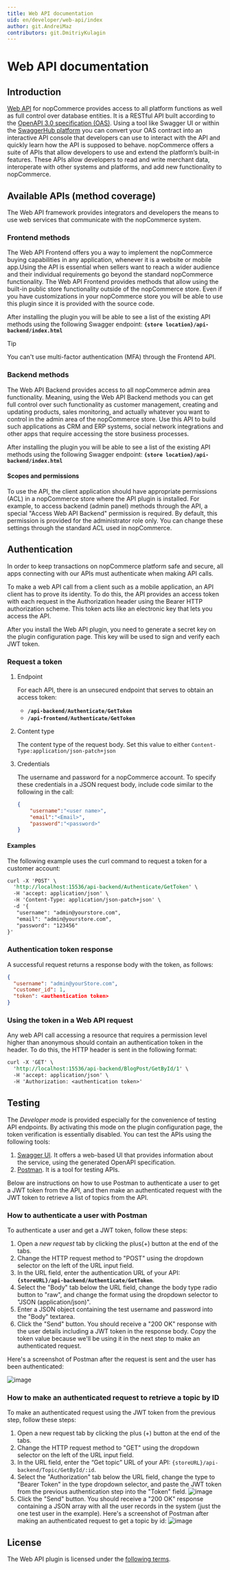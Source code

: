```yaml
---
title: Web API documentation
uid: en/developer/web-api/index
author: git.AndreiMaz
contributors: git.DmitriyKulagin
---
```


# Web API documentation

## Introduction

[Web API](https://www.nopcommerce.com/web-api) for nopCommerce provides access to all platform functions as well as full control over database entities. It is a RESTful API built according to the [OpenAPI 3.0 specification (OAS)](https://swagger.io/). Using a tool like Swagger UI or within the [SwaggerHub platform](https://swagger.io/tools/swaggerhub/) you can convert your OAS contract into an interactive API console that developers can use to interact with the API and quickly learn how the API is supposed to behave. nopCommerce offers a suite of APIs that allow developers to use and extend the platform’s built-in features. These APIs allow developers to read and write merchant data, interoperate with other systems and platforms, and add new functionality to nopCommerce.

## Available APIs (method coverage)

The Web API framework provides integrators and developers the means to use web services that communicate with the nopCommerce system.

### Frontend methods

The Web API Frontend offers you a way to implement the nopCommerce buying capabilities in any application, whenever it is a website or mobile app.Using the API is essential when sellers want to reach a wider audience and their individual requirements go beyond the standard nopCommerce functionality. The Web API Frontend provides methods that allow using the built-in public store functionality outside of the nopCommerce store. Even if you have customizations in your nopCommerce store you will be able to use this plugin since it is provided with the source code.

After installing the plugin you will be able to see a list of the existing API methods using the following Swagger endpoint:
**`{store location}/api-backend/index.html`**

> [!TIP]
> You can't use multi-factor authentication (MFA) through the Frontend API.

### Backend methods

The Web API Backend provides access to all nopCommerce admin area functionality. Meaning, using the Web API Backend methods you can get full control over such functionality as customer management, creating and updating products, sales monitoring, and actually whatever you want to control in the admin area of the nopCommerce store. Use this API to build such applications as CRM and ERP systems, social network integrations and other apps that require accessing the store business processes.

After installing the plugin you will be able to see a list of the existing API methods using the following Swagger endpoint:
**`{store location}/api-backend/index.html`**

#### Scopes and permissions

To use the API, the client application should have appropriate permissions (ACL) in a nopCommerce store where the API plugin is installed. For example, to access backend (admin panel) methods through the API, a special "Access Web API Backend" permission is required. By default, this permission is provided for the administrator role only. You can change these settings through the standard ACL used in nopCommerce.

## Authentication

In order to keep transactions on nopCommerce platform safe and secure, all apps connecting with our APIs must authenticate when making API calls.

To make a web API call from a client such as a mobile application, an API client has to prove its identity. To do this, the API provides an access token with each request in the Authorization header using the Bearer HTTP authorization scheme. This token acts like an electronic key that lets you access the API.

After you install the Web API plugin, you need to generate a secret key on the plugin configuration page. This key will be used to sign and verify each JWT token.

### Request a token

1. Endpoint

    For each API, there is an unsecured endpoint that serves to obtain an access token:
    * **`/api-backend/Authenticate/GetToken`**
    * **`/api-frontend/Authenticate/GetToken`**

1. Content type

    The content type of the request body. Set this value to either `Content-Type:application/json-patch+json`

1. Credentials

    The username and password for a nopCommerce account. To specify these credentials in a JSON request body, include code similar to the following in the call:

    ```json
    {
        "username":"<user name>", 
        "email":"<Email>", 
        "password":"<password>"
    }
    ```

#### Examples

The following example uses the curl command to request a token for a customer account:

```rest
curl -X 'POST' \
  'http://localhost:15536/api-backend/Authenticate/GetToken' \
  -H 'accept: application/json' \
  -H 'Content-Type: application/json-patch+json' \
  -d '{
   "username": "admin@yourstore.com",
   "email": "admin@yourstore.com",
   "password": "123456"
}'
```

### Authentication token response

A successful request returns a response body with the token, as follows:

```json
{
  "username": "admin@yourStore.com",
  "customer_id": 1,
  "token": <authentication token>
}
```

### Using the token in a Web API request

Any web API call accessing a resource that requires a permission level higher than anonymous should contain an authentication token in the header. To do this, the HTTP header is sent in the following format:

```rest
curl -X 'GET' \
  'http://localhost:15536/api-backend/BlogPost/GetById/1' \
  -H 'accept: application/json' \
  -H 'Authorization: <authentication token>'
```

## Testing

The *Developer mode* is provided especially for the convenience of testing API endpoints. By activating this mode on the plugin configuration page, the token verification is essentially disabled.
You can test the APIs using the following tools:

1. [Swagger UI](https://swagger.io/swagger-ui/). It offers a web-based UI that provides information about the service, using the generated OpenAPI specification.
1. [Postman](https://www.getpostman.com/). It is a tool for testing APIs.

Below are instructions on how to use Postman to authenticate a user to get a JWT token from the API, and then make an authenticated request with the JWT token to retrieve a list of topics from the API.

### How to authenticate a user with Postman

To authenticate a user and get a JWT token, follow these steps:

1. Open a *new request* tab by clicking the plus(+) button at the end of the tabs.
1. Change the HTTP request method to "POST" using the dropdown selector on the left of the URL input field.
1. In the URL field, enter the authentication URL of your API: **`{storeURL}/api-backend/Authenticate/GetToken`**.
1. Select the "Body" tab below the URL field, change the body type radio button to "raw", and change the format using the dropdown selector to "JSON (application/json)".
1. Enter a JSON object containing the test username and password into the "Body" textarea.
1. Click the "Send" button. You should receive a "200 OK" response with the user details including a JWT token in the response body. Copy the token value because we'll be using it in the next step to make an authenticated request.

Here's a screenshot of Postman after the request is sent and the user has been authenticated:

![image](./_static/index/Postman_1.png)

### How to make an authenticated request to retrieve a topic by ID

To make an authenticated request using the JWT token from the previous step, follow these steps:

1. Open a new request tab by clicking the plus (+) button at the end of the tabs.
1. Change the HTTP request method to "GET" using the dropdown selector on the left of the URL input field.
1. In the URL field, enter the “Get topic” URL of your API: `{storeURL}/api-backend/Topic/GetById/:id`.
1. Select the "Authorization" tab below the URL field, change the type to "Bearer Token" in the type dropdown selector, and paste the JWT token from the previous authentication step into the "Token" field.
 ![image](./_static/index/Postman_2.png)
1. Click the "Send" button. You should receive a "200 OK" response containing a JSON array with all the user records in the system (just the one test user in the example).
 Here's a screenshot of Postman after making an authenticated request to get a topic by id:
 ![image](./_static/index/Postman_3.png)

## License

The Web API plugin is licensed under the [following terms](https://www.nopcommerce.com/web-api-license-terms).
